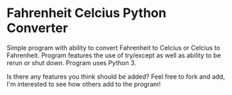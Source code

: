 # Fahrenheit Celcius Python Converter
Simple program with ability to convert Fahrenheit to Celcius or Celcius to Fahrenheit. Program features the use of try/except as well as ability to be rerun or shut down. 
Program uses Python 3.

Is there any features you think should be added? Feel free to fork and add, I'm interested to see how others add to the program!
